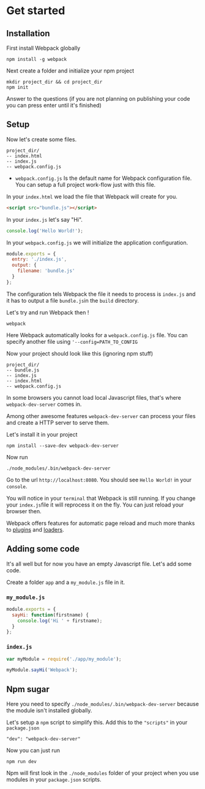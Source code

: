# Get started

## Installation

First install Webpack globally

```
npm install -g webpack
```

Next create a folder and initialize your npm project

```
mkdir project_dir && cd project_dir
npm init
```

Answer to the questions (if you are not planning on publishing your code you can press enter until it's finished)

## Setup

Now let's create some files.

```
project_dir/
-- index.html
-- index.js
-- webpack.config.js
```

* `webpack.config.js` Is the default name for Webpack configuration file. You can setup a full project work-flow just with this file.

In your `index.html` we load the file that Webpack will create for you.

```html
<script src="bundle.js"></script>
```

In your `index.js` let's say "Hi".

```javascript
console.log('Hello World!');
```

In your `webpack.config.js` we will initialize the application configuration.

```javascript
module.exports = {
  entry: './index.js',
  output: {
    filename: 'bundle.js'
  }
};
```

The configuration tels Webpack the file it needs to process is `index.js` and it has to output a file `bundle.js`in the `build` directory.

Let's try and run Webpack then !

```
webpack
```

Here Webpack automatically looks for a `webpack.config.js` file. You can specify another file using `'--config=PATH_TO_CONFIG`

Now your project should look like this (ignoring npm stuff)

```
project_dir/
-- bundle.js
-- index.js
-- index.html
-- webpack.config.js
```

In some browsers you cannot load local Javascript files, that's where `webpack-dev-server` comes in.

Among other awesome features `webpack-dev-server` can process your files and create a HTTP server to serve them.

Let's install it in your project

```
npm install --save-dev webpack-dev-server
```

Now run

```
./node_modules/.bin/webpack-dev-server
```

Go to the url `http://localhost:8080`. You should see `Hello World!` in your `console`.

You will notice in your `terminal` that Webpack is still running.
If you change your `index.js`file it will reprocess it on the fly. You can just reload your browser then.

Webpack offers features for automatic page reload and much more thanks to [plugins](../GLOSSARY.md#plugins) and [loaders](../GLOSSARY.md#loaders).

## Adding some code 

It's all well but for now you have an empty Javascript file. Let's add some code.

Create a folder `app` and a `my_module.js` file in it.

### `my_module.js`
```javascript
module.exports = {
  sayHi: function(firstname) {
    console.log('Hi ' + firstname);
  }
};
```

### `index.js`

```javascript
var myModule = require('./app/my_module');

myModule.sayHi('Webpack');
```



## Npm sugar 

Here you need to specify `./node_modules/.bin/webpack-dev-server` because the module isn't installed globally. 

Let's setup a `npm` script to simplify this. Add this to the `"scripts"` in your `package.json`

```
"dev": "webpack-dev-server"
```

Now you can just run 

```
npm run dev
```

Npm will first look in the `./node_modules` folder of your project when you use modules in your `package.json` scripts.